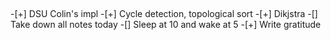 ## 

-[+] DSU Colin's impl
-[+] Cycle detection, topological sort
-[+] Dikjstra
-[] Take down all notes today
-[] Sleep at 10 and wake at 5
-[+] Write gratitude